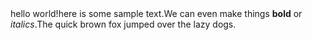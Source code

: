 <html>
  <title>My First Webpage</title>
  <body>
 <hl>hello world!</h1)
 <p>here is some sample text.We can even make things <b>bold</b>
 or <i>italics</i>.The quick brown fox jumped over the lazy dogs.
 </body>
 </html>
